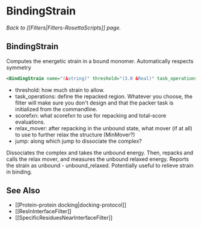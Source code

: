 # BindingStrain
*Back to [[Filters|Filters-RosettaScripts]] page.*
## BindingStrain

Computes the energetic strain in a bound monomer. Automatically respects symmetry

```xml
<BindingStrain name="(&string)" threshold="(3.0 &Real)" task_operations="(comma-delimited list of operations &string)" scorefxn="(score12 &string)" relax_mover="(null &string)" jump="(1 &Int)"/>
```

-   threshold: how much strain to allow.
-   task\_operations: define the repacked region. Whatever you choose, the filter will make sure you don't design and that the packer task is initialized from the commandline.
-   scorefxn: what scorefxn to use for repacking and total-score evaluations.
-   relax\_mover: after repacking in the unbound state, what mover (if at all) to use to further relax the structure (MinMover?)
-   jump: along which jump to dissociate the complex?

Dissociates the complex and takes the unbound energy. Then, repacks and calls the relax mover, and measures the unbound relaxed energy. Reports the strain as unbound - unbound\_relaxed. Potentially useful to relieve strain in binding.

## See Also

* [[Protein-protein docking|docking-protocol]]
* [[ResInInterfaceFilter]]
* [[SpecificResiduesNearInterfaceFilter]]
